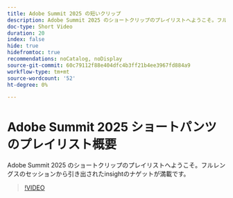 ```yaml
---
title: Adobe Summit 2025 の短いクリップ
description: Adobe Summit 2025 のショートクリップのプレイリストへようこそ。フルレングスのセッションから引き出されたinsightのナゲットが満載です。
doc-type: Short Video
duration: 20
index: false
hide: true
hidefromtoc: true
recommendations: noCatalog, noDisplay
source-git-commit: 60c79112f88e404dfc4b3ff21b4ee3967fd884a9
workflow-type: tm+mt
source-wordcount: '52'
ht-degree: 0%

---
```


# Adobe Summit 2025 ショートパンツのプレイリスト概要

Adobe Summit 2025 のショートクリップのプレイリストへようこそ。フルレングスのセッションから引き出されたinsightのナゲットが満載です。

>[!VIDEO](https://video.tv.adobe.com/v/3458419/?enablevpops=true)
